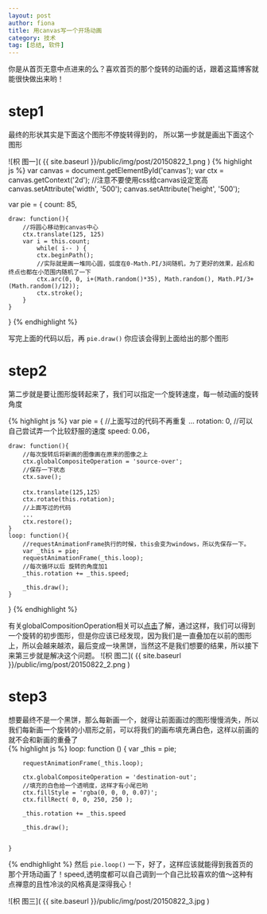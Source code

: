 ```yaml
---
layout: post
author: fiona
title: 用canvas写一个开场动画
category: 技术
tag: [总结, 软件]
---
```


你是从首页无意中点进来的么？喜欢首页的那个旋转的动画的话，跟着这篇博客就能很快做出来哟！

# step1
最终的形状其实是下面这个图形不停旋转得到的， 所以第一步就是画出下面这个图形

![枳 图一]( {{ site.baseurl }}/public/img/post/20150822_1.png )
{% highlight js %}
var canvas = document.getElementById('canvas');
var ctx = canvas.getContext('2d');
//注意不要使用css给canvas设定宽高
canvas.setAttribute('width', '500');
canvas.setAttribute('height', '500');

var pie = {
    count: 85,

    draw: function(){
        //将圆心移动到canvas中心
        ctx.translate(125, 125)
        var i = this.count;
            while( i-- ) {
            ctx.beginPath();
            //实际就是画一堆同心圆，弧度在0-Math.PI/3间随机，为了更好的效果，起点和终点也都在小范围内随机了一下
            ctx.arc(0, 0, i+(Math.random()*35), Math.random(), Math.PI/3+(Math.random()/12));
            ctx.stroke();
        }
    }
}
{% endhighlight %}

写完上面的代码以后，再 `pie.draw()` 你应该会得到上面给出的那个图形  

# step2
第二步就是要让图形旋转起来了，我们可以指定一个旋转速度，每一帧动画的旋转角度

{% highlight js %}
var pie = {
   //上面写过的代码不再重复
    ...
    rotation: 0,
    //可以自己尝试弄一个比较舒服的速度
    speed: 0.06，

    draw: function(){
        //每次旋转后将新画的图像画在原来的图像之上
        ctx.globalCompositeOperation = 'source-over';
        //保存一下状态
        ctx.save();

        ctx.translate(125,125）
        ctx.rotate(this.rotation);
        //上面写过的代码
        ...
        ctx.restore();
    }
    loop: function(){
        //requestAnimationFrame执行的时候，this会变为windows，所以先保存一下。
        var _this = pie;
        requestAnimationFrame(_this.loop);
        //每次循环以后 旋转的角度加1
        _this.rotation += _this.speed;

        _this.draw();
    }
}
{% endhighlight %}

有关globalCompositionOperation相关可以[点击](https://developer.mozilla.org/zh-CN/docs/Web/API/Canvas_API/Tutorial/Compositing)了解，通过这样，我们可以得到一个旋转的初步图形，但是你应该已经发现，因为我们是一直叠加在以前的图形上，所以会越来越浓，最后变成一块黑饼，当然这不是我们想要的结果，所以接下来第三步就是解决这个问题。
![枳 图二]( {{ site.baseurl }}/public/img/post/20150822_2.png )

# step3
想要最终不是一个黑饼，那么每新画一个，就得让前面画过的图形慢慢消失，所以我们每新画一个旋转的小扇形之前，可以将我们的画布填充满白色，这样以前画的就不会和新画的重叠了  
{% highlight js %}
loop: function () {
        var  _this = pie;

        requestAnimationFrame(_this.loop);

        ctx.globalCompositeOperation = 'destination-out';
        //填充的白色给一个透明度，这样才有小尾巴哟
        ctx.fillStyle = 'rgba(0, 0, 0, 0.07)';
        ctx.fillRect( 0, 0, 250, 250 );

        _this.rotation += _this.speed
        
        _this.draw();


    }
{% endhighlight %}
然后 `pie.loop()` 一下，好了，这样应该就能得到我首页的那个开场动画了！speed,透明度都可以自己调到一个自己比较喜欢的值～这种有点禅意的且性冷淡的风格真是深得我心！

![枳 图三]( {{ site.baseurl }}/public/img/post/20150822_3.jpg )

